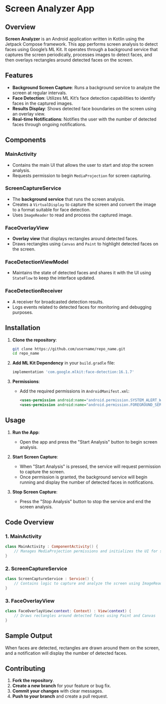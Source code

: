 
# Screen Analyzer App

## Overview

**Screen Analyzer** is an Android application written in Kotlin using the Jetpack Compose framework. This app performs screen analysis to detect faces using Google’s ML Kit. It operates through a background service that captures the screen periodically, processes images to detect faces, and then overlays rectangles around detected faces on the screen.

## Features

- **Background Screen Capture**: Runs a background service to analyze the screen at regular intervals.
- **Face Detection**: Utilizes ML Kit’s face detection capabilities to identify faces in the captured images.
- **Results Display**: Shows detected face boundaries on the screen using an overlay view.
- **Real-time Notifications**: Notifies the user with the number of detected faces through ongoing notifications.

## Components

### MainActivity

- Contains the main UI that allows the user to start and stop the screen analysis.
- Requests permission to begin `MediaProjection` for screen capturing.

### ScreenCaptureService

- The **background service** that runs the screen analysis.
- Creates a `VirtualDisplay` to capture the screen and convert the image to a format suitable for face detection.
- Uses `ImageReader` to read and process the captured image.

### FaceOverlayView

- **Overlay view** that displays rectangles around detected faces.
- Draws rectangles using `Canvas` and `Paint` to highlight detected faces on the screen.

### FaceDetectionViewModel

- Maintains the state of detected faces and shares it with the UI using `StateFlow` to keep the interface updated.

### FaceDetectionReceiver

- A receiver for broadcasted detection results.
- Logs events related to detected faces for monitoring and debugging purposes.

## Installation

1. **Clone the repository**:
   ```bash
   git clone https://github.com/username/repo_name.git
   cd repo_name
   ```

2. **Add ML Kit Dependency** in your `build.gradle` file:
   ```gradle
   implementation 'com.google.mlkit:face-detection:16.1.7'
   ```

3. **Permissions**:
   - Add the required permissions in `AndroidManifest.xml`:
     ```xml
     <uses-permission android:name="android.permission.SYSTEM_ALERT_WINDOW"/>
     <uses-permission android:name="android.permission.FOREGROUND_SERVICE"/>
     ```

## Usage

1. **Run the App**:
   - Open the app and press the "Start Analysis" button to begin screen analysis.

2. **Start Screen Capture**:
   - When "Start Analysis" is pressed, the service will request permission to capture the screen.
   - Once permission is granted, the background service will begin running and display the number of detected faces in notifications.

3. **Stop Screen Capture**:
   - Press the "Stop Analysis" button to stop the service and end the screen analysis.

## Code Overview

### 1. MainActivity

```kotlin
class MainActivity : ComponentActivity() {
    // Manages MediaProjection permissions and initializes the UI for starting and stopping analysis
}
```

### 2. ScreenCaptureService

```kotlin
class ScreenCaptureService : Service() {
    // Contains logic to capture and analyze the screen using ImageReader and ML Kit
}
```

### 3. FaceOverlayView

```kotlin
class FaceOverlayView(context: Context) : View(context) {
    // Draws rectangles around detected faces using Paint and Canvas
}
```

## Sample Output

When faces are detected, rectangles are drawn around them on the screen, and a notification will display the number of detected faces.

## Contributing

1. **Fork the repository**.
2. **Create a new branch** for your feature or bug fix.
3. **Commit your changes** with clear messages.
4. **Push to your branch** and create a pull request.
